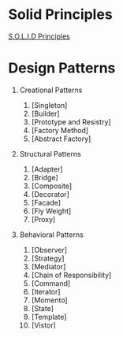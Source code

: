 # Solid Principles
   [S.O.L.I.D Principles](https://medium.com/@ObitoUchia/s-o-l-i-d-principles-c91f710d504a)
# Design Patterns
1. Creational Patterns
   1. [Singleton]
   2. [Builder]
   3. [Prototype and Resistry]
   4. [Factory Method]
   5. [Abstract Factory]
      
2. Structural Patterns
   1. [Adapter]
   2. [Bridge]
   3. [Composite]
   4. [Decorator]
   5. [Facade]
   6. [Fly Weight]
   7. [Proxy]

3. Behavioral Patterns
   1. [Observer]
   2. [Strategy]
   3. [Mediator]
   4. [Chain of Responsibility]
   5. [Command]
   6. [Iterator]
   7. [Momento]
   8. [State]
   9. [Template]
   10. [Vistor]
